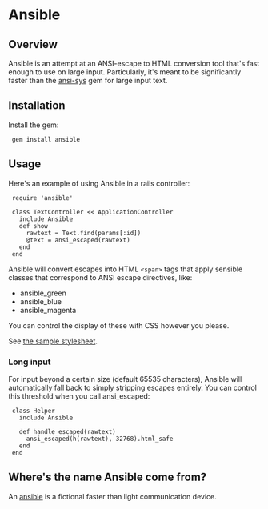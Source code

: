 # Ansible

## Overview

Ansible is an attempt at an ANSI-escape to HTML conversion tool that's fast
enough to use on large input.  Particularly, it's meant to be significantly
faster than the [ansi-sys](http://ansi-sys.rubyforge.org/) gem for large input
text.

## Installation

Install the gem:

     gem install ansible

## Usage

Here's an example of using Ansible in a rails controller:

     require 'ansible'

     class TextController << ApplicationController
       include Ansible
       def show
         rawtext = Text.find(params[:id])
         @text = ansi_escaped(rawtext)
       end
     end

Ansible will convert escapes into HTML `<span>` tags that apply sensible
classes that correspond to ANSI escape directives, like:

* ansible_green
* ansible_blue
* ansible_magenta

You can control the display of these with CSS however you please.

See [the sample
stylesheet](https://github.com/tddium/ansible/blob/master/stylesheets/ansible.css).

### Long input

For input beyond a certain size (default 65535 characters), Ansible will
automatically fall back to simply stripping escapes entirely.  You can control
this threshold when you call ansi_escaped:

     class Helper
       include Ansible

       def handle_escaped(rawtext)
         ansi_escaped(h(rawtext), 32768).html_safe
       end
     end


## Where's the name Ansible come from?

An [ansible](http://en.wikipedia.org/wiki/Ansible) is a fictional faster than light
communication device.
